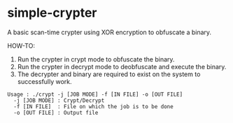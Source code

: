 # simple-crypter
A basic scan-time crypter using XOR encryption to obfuscate a binary.

HOW-TO:  
1. Run the crypter in crypt mode to obfuscate the binary.  
2. Run the crypter in decrypt mode to deobfuscate and execute the binary.  
3. The decrypter and binary are required to exist on the system to successfully work.  
  
```
Usage : ./crypt -j [JOB MODE] -f [IN FILE] -o [OUT FILE]  
  -j [JOB MODE] : Crypt/Decrypt  
  -f [IN FILE]  : File on which the job is to be done  
  -o [OUT FILE] : Output file  
```
